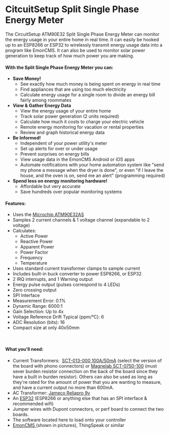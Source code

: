 # CitcuitSetup Split Single Phase Energy Meter

The CircuitSetup ATM90E32 Split Single Phase Energy Meter can monitor the energy usage in your entire home in real time. It can easily be hooked up to an ESP8266 or ESP32 to wirelessly transmit energy usage data into a program like EmonCMS. It can also be used to monitor solar power generation to keep track of how much power you are making.
<h4><strong>With the Split Single Phase Energy Meter you can:</strong></h4>
<ul>
 	<li><strong>Save Money!</strong>
<ul>
 	<li>See exactly how much money is being spent on energy in real time</li>
 	<li>Find appliances that are using too much electricity</li>
 	<li>Calculate energy usage for a single room to divide an energy bill fairly among roommates</li>
</ul>
</li>
 	<li><strong>View &amp; Gather Energy Data</strong>
<ul>
 	<li>View the energy usage of your entire home</li>
 	<li>Track solar power generation (2 units required)</li>
 	<li>Calculate how much it costs to charge your electric vehicle</li>
 	<li>Remote energy monitoring for vacation or rental properties</li>
 	<li>Review and graph historical energy data</li>
</ul>
</li>
 	<li><strong>Be Informed!</strong>
<ul>
 	<li>Independent of your power utility's meter</li>
 	<li>Set up alerts for over or under usage</li>
 	<li>Prevent surprises on energy bills</li>
 	<li>View usage data in the EmonCMS Android or iOS apps</li>
 	<li>Automate notifications with your home automation system like "send my phone a message when the dryer is done", or even "if I leave the house, and the oven is on, send me an alert" (programming required)</li>
</ul>
</li>
 	<li><strong>Spend less on energy monitoring hardware!</strong>
<ul>
 	<li>Affordable but very accurate</li>
 	<li>Save hundreds over popular monitoring systems</li>
</ul>
</li>
</ul>
<h4><strong>Features:</strong></h4>
<ul>
 	<li>Uses the <a href="https://www.microchip.com/wwwproducts/en/atm90e32as">Microchip ATM90E32AS</a></li>
 	<li>Samples 2 current channels &amp; 1 voltage channel (expandable to 2 voltage)</li>
 	<li>Calculates:
<ul>
 	<li>Active Power</li>
 	<li>Reactive Power</li>
 	<li>Apparent Power</li>
 	<li>Power Factor</li>
 	<li>Frequency</li>
 	<li>Temperature</li>
</ul>
</li>
 	<li>Uses standard current transformer clamps to sample current</li>
 	<li>Includes built-in buck converter to power ESP8266, or ESP32</li>
 	<li>2 IRQ interrupts, and 1 Warning output</li>
 	<li>Energy pulse output (pulses correspond to 4 LEDs)</li>
 	<li>Zero crossing output</li>
 	<li>SPI Interface</li>
 	<li>Measurement Error: 0.1%</li>
 	<li>Dynamic Range: 6000:1</li>
 	<li>Gain Selection: Up to 4x</li>
 	<li>Voltage Reference Drift Typical (ppm/°C): 6</li>
 	<li>ADC Resolution (bits): 16</li>
 	<li>Compact size at only 40x50mm</li>
</ul>
<div class="table__row">

&nbsp;

</div>
<h4><strong>What you'll need:</strong></h4>
<ul>
 	<li>Current Transformers:  <a href="https://amzn.to/2E0KVvo">SCT-013-000 100A/50mA</a> (select the version of the board with phono connectors) or <a href="https://amzn.to/2IF8xnY">Magnelab SCT-0750-100</a> (must sever burden resistor connection on the back of the board since they have a built in burden resistor). Others can also be used as long as they're rated for the amount of power that you are wanting to measure, and have a current output no more than 600mA.</li>
 	<li>AC Transformer: <a href="https://amzn.to/2XcWJjI">Jameco Reliapro 9v</a></li>
 	<li>An <a href="https://amzn.to/2pCtTtz">ESP32</a> (ESP8266 or anything else that has an SPI interface &amp; recommended wifi)</li>
 	<li>Jumper wires with Dupont connectors, or perf board to connect the two boards.</li>
 	<li>The software located here to load onto your controller
 	<li><a href="https://emoncms.org/site/home">EmonCMS </a>(shown in pictures), ThingSpeak or similar
